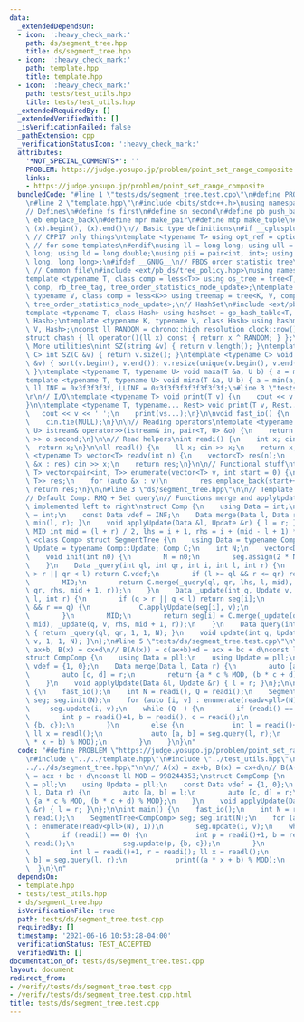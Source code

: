 ```yaml
---
data:
  _extendedDependsOn:
  - icon: ':heavy_check_mark:'
    path: ds/segment_tree.hpp
    title: ds/segment_tree.hpp
  - icon: ':heavy_check_mark:'
    path: template.hpp
    title: template.hpp
  - icon: ':heavy_check_mark:'
    path: tests/test_utils.hpp
    title: tests/test_utils.hpp
  _extendedRequiredBy: []
  _extendedVerifiedWith: []
  _isVerificationFailed: false
  _pathExtension: cpp
  _verificationStatusIcon: ':heavy_check_mark:'
  attributes:
    '*NOT_SPECIAL_COMMENTS*': ''
    PROBLEM: https://judge.yosupo.jp/problem/point_set_range_composite
    links:
    - https://judge.yosupo.jp/problem/point_set_range_composite
  bundledCode: "#line 1 \"tests/ds/segment_tree.test.cpp\"\n#define PROBLEM \"https://judge.yosupo.jp/problem/point_set_range_composite\"\
    \n#line 2 \"template.hpp\"\n#include <bits/stdc++.h>\nusing namespace std;\n\n\
    // Defines\n#define fs first\n#define sn second\n#define pb push_back\n#define\
    \ eb emplace_back\n#define mpr make_pair\n#define mtp make_tuple\n#define all(x)\
    \ (x).begin(), (x).end()\n// Basic type definitions\n#if __cplusplus == 201703L\
    \ // CPP17 only things\ntemplate <typename T> using opt_ref = optional<reference_wrapper<T>>;\
    \ // for some templates\n#endif\nusing ll = long long; using ull = unsigned long\
    \ long; using ld = long double;\nusing pii = pair<int, int>; using pll = pair<long\
    \ long, long long>;\n#ifdef __GNUG__\n// PBDS order statistic tree\n#include <ext/pb_ds/assoc_container.hpp>\
    \ // Common file\n#include <ext/pb_ds/tree_policy.hpp>\nusing namespace __gnu_pbds;\n\
    template <typename T, class comp = less<T>> using os_tree = tree<T, null_type,\
    \ comp, rb_tree_tag, tree_order_statistics_node_update>;\ntemplate <typename K,\
    \ typename V, class comp = less<K>> using treemap = tree<K, V, comp, rb_tree_tag,\
    \ tree_order_statistics_node_update>;\n// HashSet\n#include <ext/pb_ds/assoc_container.hpp>\n\
    template <typename T, class Hash> using hashset = gp_hash_table<T, null_type,\
    \ Hash>;\ntemplate <typename K, typename V, class Hash> using hashmap = gp_hash_table<K,\
    \ V, Hash>;\nconst ll RANDOM = chrono::high_resolution_clock::now().time_since_epoch().count();\n\
    struct chash { ll operator()(ll x) const { return x ^ RANDOM; } };\n#endif\n//\
    \ More utilities\nint SZ(string &v) { return v.length(); }\ntemplate <typename\
    \ C> int SZ(C &v) { return v.size(); }\ntemplate <typename C> void UNIQUE(vector<C>\
    \ &v) { sort(v.begin(), v.end()); v.resize(unique(v.begin(), v.end()) - v.begin());\
    \ }\ntemplate <typename T, typename U> void maxa(T &a, U b) { a = max(a, b); }\n\
    template <typename T, typename U> void mina(T &a, U b) { a = min(a, b); }\nconst\
    \ ll INF = 0x3f3f3f3f, LLINF = 0x3f3f3f3f3f3f3f3f;\n#line 3 \"tests/test_utils.hpp\"\
    \n\n// I/O\ntemplate <typename T> void print(T v) {\n    cout << v << '\\n';\n\
    }\n\ntemplate <typename T, typename... Rest> void print(T v, Rest... vs) {\n \
    \   cout << v << ' ';\n    print(vs...);\n}\n\nvoid fast_io() {\n    ios_base::sync_with_stdio(false);\n\
    \    cin.tie(NULL);\n}\n\n// Reading operators\ntemplate <typename T, typename\
    \ U> istream& operator>>(istream& in, pair<T, U> &o) {\n    return in >> o.first\
    \ >> o.second;\n}\n\n// Read helpers\nint readi() {\n    int x; cin >> x;\n  \
    \  return x;\n}\n\nll readl() {\n    ll x; cin >> x;\n    return x;\n}\n\ntemplate\
    \ <typename T> vector<T> readv(int n) {\n    vector<T> res(n);\n    for (auto\
    \ &x : res) cin >> x;\n    return res;\n}\n\n// Functional stuff\ntemplate <typename\
    \ T> vector<pair<int, T>> enumerate(vector<T> v, int start = 0) {\n    vector<pair<int,\
    \ T>> res;\n    for (auto &x : v)\n        res.emplace_back(start++, x);\n   \
    \ return res;\n}\n\n#line 3 \"ds/segment_tree.hpp\"\n\n// Template is 1-indexed\n\
    // Default Comp: RMQ + Set query\n// Functions merge and applyUpdate should be\
    \ implemented left to right\nstruct Comp {\n    using Data = int;\n    using Update\
    \ = int;\n    const Data vdef = INF;\n    Data merge(Data l, Data r) { return\
    \ min(l, r); }\n    void applyUpdate(Data &l, Update &r) { l = r; }\n};\n#define\
    \ MID int mid = (l + r) / 2, lhs = i + 1, rhs = i + (mid - l + 1) * 2;\ntemplate\
    \ <class Comp> struct SegmentTree {\n    using Data = typename Comp::Data; using\
    \ Update = typename Comp::Update; Comp C;\n    int N;\n    vector<Data> seg;\n\
    \    void init(int n0) {\n        N = n0;\n        seg.assign(2 * N + 2, C.vdef);\n\
    \    }\n    Data _query(int ql, int qr, int i, int l, int r) {\n        if (ql\
    \ > r || qr < l) return C.vdef;\n        if (l >= ql && r <= qr) return seg[i];\n\
    \        MID;\n        return C.merge(_query(ql, qr, lhs, l, mid), _query(ql,\
    \ qr, rhs, mid + 1, r));\n    }\n    Data _update(int q, Update v, int i, int\
    \ l, int r) {\n        if (q > r || q < l) return seg[i];\n        if (l == q\
    \ && r == q) {\n            C.applyUpdate(seg[i], v);\n            return seg[i];\n\
    \        }\n        MID;\n        return seg[i] = C.merge(_update(q, v, lhs, l,\
    \ mid), _update(q, v, rhs, mid + 1, r));\n    }\n    Data query(int ql, int qr)\
    \ { return _query(ql, qr, 1, 1, N); }\n    void update(int q, Update v) { _update(q,\
    \ v, 1, 1, N); }\n};\n#line 5 \"tests/ds/segment_tree.test.cpp\"\n\n// A(x) =\
    \ ax+b, B(x) = cx+d\n// B(A(x)) = c(ax+b)+d = acx + bc + d\nconst ll MOD = 998244353;\n\
    struct CompComp {\n    using Data = pll;\n    using Update = pll;\n    const Data\
    \ vdef = {1, 0};\n    Data merge(Data l, Data r) {\n        auto [a, b] = l;\n\
    \        auto [c, d] = r;\n        return {a * c % MOD, (b * c + d) % MOD};\n\
    \    }\n    void applyUpdate(Data &l, Update &r) { l = r; }\n};\n\nint main()\
    \ {\n    fast_io();\n    int N = readi(), Q = readi();\n    SegmentTree<CompComp>\
    \ seg; seg.init(N);\n    for (auto [i, v] : enumerate(readv<pll>(N), 1))\n   \
    \     seg.update(i, v);\n    while (Q--) {\n        if (readi() == 0) {\n    \
    \        int p = readi()+1, b = readi(), c = readi();\n            seg.update(p,\
    \ {b, c});\n        }\n        else {\n            int l = readi()+1, r = readi();\
    \ ll x = readl();\n            auto [a, b] = seg.query(l, r);\n            print((a\
    \ * x + b) % MOD);\n        }\n    }\n}\n"
  code: "#define PROBLEM \"https://judge.yosupo.jp/problem/point_set_range_composite\"\
    \n#include \"../../template.hpp\"\n#include \"../test_utils.hpp\"\n#include \"\
    ../../ds/segment_tree.hpp\"\n\n// A(x) = ax+b, B(x) = cx+d\n// B(A(x)) = c(ax+b)+d\
    \ = acx + bc + d\nconst ll MOD = 998244353;\nstruct CompComp {\n    using Data\
    \ = pll;\n    using Update = pll;\n    const Data vdef = {1, 0};\n    Data merge(Data\
    \ l, Data r) {\n        auto [a, b] = l;\n        auto [c, d] = r;\n        return\
    \ {a * c % MOD, (b * c + d) % MOD};\n    }\n    void applyUpdate(Data &l, Update\
    \ &r) { l = r; }\n};\n\nint main() {\n    fast_io();\n    int N = readi(), Q =\
    \ readi();\n    SegmentTree<CompComp> seg; seg.init(N);\n    for (auto [i, v]\
    \ : enumerate(readv<pll>(N), 1))\n        seg.update(i, v);\n    while (Q--) {\n\
    \        if (readi() == 0) {\n            int p = readi()+1, b = readi(), c =\
    \ readi();\n            seg.update(p, {b, c});\n        }\n        else {\n  \
    \          int l = readi()+1, r = readi(); ll x = readl();\n            auto [a,\
    \ b] = seg.query(l, r);\n            print((a * x + b) % MOD);\n        }\n  \
    \  }\n}\n"
  dependsOn:
  - template.hpp
  - tests/test_utils.hpp
  - ds/segment_tree.hpp
  isVerificationFile: true
  path: tests/ds/segment_tree.test.cpp
  requiredBy: []
  timestamp: '2021-06-16 10:53:28-04:00'
  verificationStatus: TEST_ACCEPTED
  verifiedWith: []
documentation_of: tests/ds/segment_tree.test.cpp
layout: document
redirect_from:
- /verify/tests/ds/segment_tree.test.cpp
- /verify/tests/ds/segment_tree.test.cpp.html
title: tests/ds/segment_tree.test.cpp
---
```

